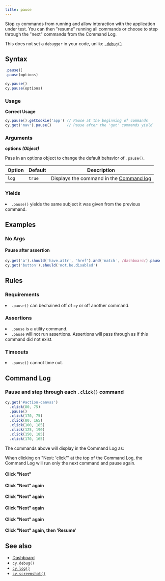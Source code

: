 ```yaml
---
title: pause
---
```


Stop `cy` commands from running and allow interaction with the application under test. You can then "resume" running all commands or choose to step through the "next" commands from the Command Log.

<Alert type="info">


This does not set a `debugger` in your code, unlike [`.debug()`](/api/commands/debug)

</Alert>

## Syntax

```javascript
.pause()
.pause(options)

cy.pause()
cy.pause(options)
```

### Usage

**<Icon name="check-circle" color="green"></Icon> Correct Usage**

```javascript
cy.pause().getCookie('app') // Pause at the beginning of commands
cy.get('nav').pause()       // Pause after the 'get' commands yield
```

### Arguments

**<Icon name="angle-right"></Icon> options**  ***(Object)***

Pass in an options object to change the default behavior of `.pause()`.

Option | Default | Description
--- | --- | ---
`log` | `true` | Displays the command in the [Command log](/guides/core-concepts/test-runner#Command-Log)

### Yields [<Icon name="question-circle"/>](introduction-to-cypress#Subject-Management)

<List><li>`.pause()` yields the same subject it was given from the previous command.</li></List>

## Examples

### No Args

#### Pause after assertion

```javascript
cy.get('a').should('have.attr', 'href').and('match', /dashboard/).pause()
cy.get('button').should('not.be.disabled')
```

## Rules

### Requirements [<Icon name="question-circle"/>](introduction-to-cypress#Chains-of-Commands)

<List><li>`.pause()` can bechained off of `cy` or off another command.</li></List>

### Assertions [<Icon name="question-circle"/>](introduction-to-cypress#Assertions)

<List><li>`.pause` is a utility command.</li><li>`.pause` will not run assertions. Assertions will pass through as if this command did not exist.</li></List>

### Timeouts [<Icon name="question-circle"/>](introduction-to-cypress#Timeouts)

<List><li>`.pause()` cannot time out.</li></List>

## Command Log

### Pause and step through each `.click()` command

```javascript
cy.get('#action-canvas')
  .click(80, 75)
  .pause()
  .click(170, 75)
  .click(80, 165)
  .click(100, 185)
  .click(125, 190)
  .click(150, 185)
  .click(170, 165)
```

The commands above will display in the Command Log as:

<DocsImage src="/img/api/pause/initial-pause-in-gui-highlights-the-pause-command.png" alt="Pause command on intial pause" ></DocsImage>

When clicking on "Next: 'click'" at the top of the Command Log, the Command Log will run only the next command and pause again.

#### Click "Next"

<DocsImage src="/img/api/pause/next-goes-on-to-next-command-during-pause.png" alt="Pause command after clicking next" ></DocsImage>

#### Click "Next" again

<DocsImage src="/img/api/pause/continue-in-pause-command-just-like-debugger.png" alt="Continue to next command during pause" ></DocsImage>

#### Click "Next" again

<DocsImage src="/img/api/pause/pause-goes-to-show-next-click.png" alt="Pause command" ></DocsImage>

#### Click "Next" again

<DocsImage src="/img/api/pause/clicking-on-canvas-continues-as-we-click-next.png" alt="Pause command" ></DocsImage>

#### Click "Next" again

<DocsImage src="/img/api/pause/last-next-click-before-out-test-is-finished.png" alt="Pause command" ></DocsImage>

#### Click "Next" again, then 'Resume'

<DocsImage src="/img/api/pause/next-then-resume-shows-our-test-has-ended.png" alt="Pause command" ></DocsImage>

## See also

- [Dashboard](https://on.cypress.io/dashboard)
- [`cy.debug()`](/api/commands/debug)
- [`cy.log()`](/api/commands/log)
- [`cy.screenshot()`](/api/commands/screenshot)

